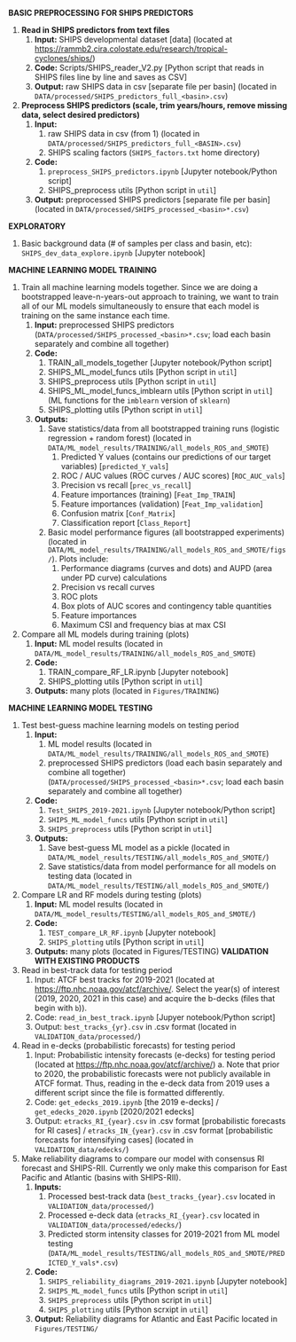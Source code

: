 <b>BASIC PREPROCESSING FOR SHIPS PREDICTORS</b>
1. <b>Read in SHIPS predictors from text files</b>
    1. <b>Input:</b> SHIPS developmental dataset [data] (located at https://rammb2.cira.colostate.edu/research/tropical-cyclones/ships/)
    2. <b>Code:</b> Scripts/SHIPS_reader_V2.py [Python script that reads in SHIPS files line by line and saves as CSV]
    3. <b>Output:</b> raw SHIPS data in csv [separate file per basin] (located in `DATA/processed/SHIPS_predictors_full_<basin>.csv`)
2. <b>Preprocess SHIPS predictors (scale, trim years/hours, remove missing data, select desired predictors)</b>
    1. <b>Input:</b> 
        1. raw SHIPS data in csv (from 1) (located in `DATA/processed/SHIPS_predictors_full_<BASIN>.csv`)
        2. SHIPS scaling factors (`SHIPS_factors.txt` home directory) 
    3. <b>Code:</b> 
        1. `preprocess_SHIPS_predictors.ipynb` [Jupyter notebook/Python script]
        2. SHIPS_preprocess utils [Python script in `util`]
    4. <b>Output:</b> preprocessed SHIPS predictors [separate file per basin] (located in `DATA/processed/SHIPS_processed_<basin>*.csv`)

<b>EXPLORATORY</b>
1.  Basic background data (# of samples per class and basin, etc): `SHIPS_dev_data_explore.ipynb` [Jupyter notebook]

<b>MACHINE LEARNING MODEL TRAINING</b>
1.  Train all machine learning models together.  Since we are doing a bootstrapped leave-n-years-out approach to training, we want to train all of our ML models simultaneously to ensure that each model is training on the same instance each time. 
    1. <b>Input:</b> preprocessed SHIPS predictors (`DATA/processed/SHIPS_processed_<basin>*.csv`; load each basin separately and combine all together) 
    2. <b>Code:</b>
        1. TRAIN_all_models_together [Jupyter notebook/Python script]
        2. SHIPS_ML_model_funcs utils [Python script in `util`] 
        3. SHIPS_preprocess utils [Python script in `util`]
        4. SHIPS_ML_model_funcs_imblearn utils [Python script in `util`] (ML functions for the `imblearn` version of `sklearn`)
        5. SHIPS_plotting utils [Python script in `util`]
    3. <b>Outputs:</b> 
        1. Save statistics/data from all bootstrapped training runs (logistic regression + random forest) (located in `DATA/ML_model_results/TRAINING/all_models_ROS_and_SMOTE`)
            1. Predicted Y values (contains our predictions of our target variables) [`predicted_Y_vals`]
            2. ROC / AUC values (ROC curves / AUC scores) [`ROC_AUC_vals`]
            3. Precision vs recall [`prec_vs_recall`]
            4. Feature importances (training) [`Feat_Imp_TRAIN`]
            5. Feature importances (validation) [`Feat_Imp_validation`]
            6. Confusion matrix [`Conf_Matrix`]
            7. Classification report [`Class_Report`]
        2. Basic model performance figures (all bootstrapped experiments) (located in `DATA/ML_model_results/TRAINING/all_models_ROS_and_SMOTE/figs/`).  Plots include:
            1.  Performance diagrams (curves and dots) and AUPD (area under PD curve) calculations
            2.  Precision vs recall curves
            3.  ROC plots
            4.  Box plots of AUC scores and contingency table quantities
            5.  Feature importances
            6.  Maximum CSI and frequency bias at max CSI
2.  Compare all ML models during training (plots)
    1. <b>Input:</b> ML model results (located in `DATA/ML_model_results/TRAINING/all_models_ROS_and_SMOTE`)
    2. <b>Code:</b>
        1. TRAIN_compare_RF_LR.ipynb [Jupyter notebook]
        2. SHIPS_plotting utils [Python script in `util`]
    3. <b>Outputs:</b> many plots (located in `Figures/TRAINING`)

<b>MACHINE LEARNING MODEL TESTING</b>
1. Test best-guess machine learning models on testing period
    1. <b>Input:</b> 
        1. ML model results (located in `DATA/ML_model_results/TRAINING/all_models_ROS_and_SMOTE`)
        2. preprocessed SHIPS predictors (load each basin separately and combine all together) (`DATA/processed/SHIPS_processed_<basin>*.csv`; load each basin separately and combine all together) 
    2. <b>Code:</b>
        1. `Test_SHIPS_2019-2021.ipynb` [Jupyter notebook/Python script]
        2. `SHIPS_ML_model_funcs` utils [Python script in `util`] 
        3. `SHIPS_preprocess` utils [Python script in `util`]
    3. <b>Outputs:</b> 
        1. Save best-guess ML model as a pickle (located in `DATA/ML_model_results/TESTING/all_models_ROS_and_SMOTE/`)
        2. Save statistics/data from model performance for all models on testing data (located in `DATA/ML_model_results/TESTING/all_models_ROS_and_SMOTE/`)
2. Compare LR and RF models during testing (plots)
    1. <b>Input:</b> ML model results (located in `DATA/ML_model_results/TESTING/all_models_ROS_and_SMOTE/`)
    2. <b>Code:</b>
        1. `TEST_compare_LR_RF.ipynb` [Jupyter notebook]
        2. `SHIPS_plotting` utils [Python script in `util`]
    3. <b>Outputs:</b> many plots (located in Figures/TESTING)
<b>VALIDATION WITH EXISTING PRODUCTS</b>
1. Read in best-track data for testing period 
    1. Input: ATCF best tracks for 2019-2021 (located at https://ftp.nhc.noaa.gov/atcf/archive/.  Select the year(s) of interest (2019, 2020, 2021 in this case) and acquire the b-decks (files that begin with `b`)). 
    2. Code: `read_in_best_track.ipynb` [Jupyer notebook/Python script] 
    3. Output: `best_tracks_{yr}.csv` in .csv format (located in `VALIDATION_data/processed/`)
2. Read in e-decks (probabilistic forecasts) for testing period 
    1. Input: Probabilistic intensity forecasts (e-decks) for testing period (located at https://ftp.nhc.noaa.gov/atcf/archive/)
        a. Note that prior to 2020, the probabilistic forecasts were not publicly available in ATCF format. Thus, reading in the e-deck data from 2019 uses a different script since the file is formatted differently. 
    2. Code: `get_edecks_2019.ipynb` [the 2019 e-decks] / `get_edecks_2020.ipynb` [2020/2021 edecks]
    3. Output: `etracks_RI_{year}.csv` in .csv format [probabilistic forecasts for RI cases] / `etracks_IN_{year}.csv` in .csv format [probabilistic forecasts for intensifying cases] (located in `VALIDATION_data/edecks/`)
3. Make reliability diagrams to compare our model with consensus RI forecast and SHIPS-RII.  Currently we only make this comparison for East Pacific and Atlantic (basins with SHIPS-RII). 
    1. <b>Inputs:</b> 
        1. Processed best-track data (`best_tracks_{year}.csv` located in `VALIDATION_data/processed/`)
        2. Processed e-deck data (`etracks_RI_{year}.csv` located in `VALIDATION_data/processed/edecks/`)
        3. Predicted storm intensity classes for 2019-2021 from ML model testing (`DATA/ML_model_results/TESTING/all_models_ROS_and_SMOTE/PREDICTED_Y_vals*.csv`)
    2. <b>Code:</b> 
        1. `SHIPS_reliability_diagrams_2019-2021.ipynb` [Jupyter notebook]
        2. `SHIPS_ML_model_funcs` utils [Python script in `util`] 
        3. `SHIPS_preprocess` utils [Python script in `util`]
        4. `SHIPS_plotting` utils [Python scrxipt in `util`]
    3. <b>Output:</b> Reliability diagrams for Atlantic and East Pacific located in `Figures/TESTING/`